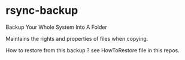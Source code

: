 # rsync-backup
Backup Your Whole System Into A Folder

Maintains the rights and properties of files when copying.

How to restore from this backup ? see HowToRestore file in this repos.

